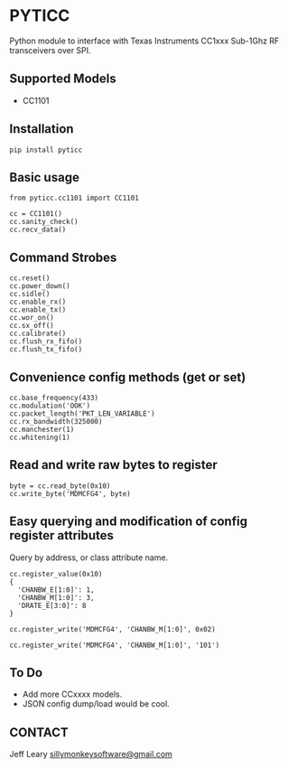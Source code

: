 # PYTICC
Python module to interface with Texas Instruments CC1xxx Sub-1Ghz RF transceivers over SPI.

## Supported Models
 - CC1101

## Installation
```
pip install pyticc
```

## Basic usage
```
from pyticc.cc1101 import CC1101

cc = CC1101()
cc.sanity_check()
cc.recv_data()
```

## Command Strobes
```
cc.reset()
cc.power_down()
cc.sidle()
cc.enable_rx()
cc.enable_tx()
cc.wor_on()
cc.sx_off()
cc.calibrate()
cc.flush_rx_fifo()
cc.flush_tx_fifo()
```

## Convenience config methods (get or set)
```
cc.base_frequency(433)
cc.modulation('OOK')
cc.packet_length('PKT_LEN_VARIABLE')
cc.rx_bandwidth(325000)
cc.manchester(1)
cc.whitening(1)
```

## Read and write raw bytes to register
```
byte = cc.read_byte(0x10)
cc.write_byte('MDMCFG4', byte)
```

## Easy querying and modification of config register attributes
Query by address, or class attribute name.
```
cc.register_value(0x10)
{
  'CHANBW_E[1:0]': 1,
  'CHANBW_M[1:0]': 3,
  'DRATE_E[3:0]': 8
}

cc.register_write('MDMCFG4', 'CHANBW_M[1:0]', 0x02)

cc.register_write('MDMCFG4', 'CHANBW_M[1:0]', '101')
```

## To Do
 - Add more CCxxxx models.
 - JSON config dump/load would be cool.

## CONTACT
Jeff Leary
sillymonkeysoftware@gmail.com
